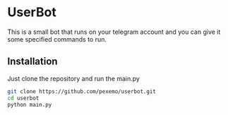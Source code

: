 # UserBot
This is a small bot that runs on your telegram account and you can give it some specified commands to run.

## Installation
Just clone the repository and run the main.py
```sh
git clone https://github.com/pexemo/userbot.git
cd userbot
python main.py
```
